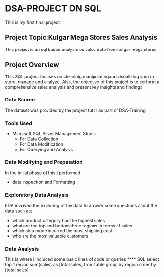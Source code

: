 # DSA-PROJECT ON SQL
This is my first final project

## Project Topic:Kulgar Mega Stores  Sales Analysis
This project is an sql based analysis os sales data from kulgar mega stores

## Project Overview
This SQL project focuses on cleaninig,manipulatingand visualizing data to store, manage and analyze.
Also, the objective of this project is to perform a comprehensive sales analysis and present key insights and findings

### Data Source
The dataset was provided by the project tutor as part of DSA-Training

### Tools Used
- Microsoft SQL Sever Management Studio
  - For Data Collection
  - For Data Modification
  - For Querying and Analysis

### Data Modifying and Preparation
In the initial phase of this i performed 
  - data inspection and Formatting

### Exploratory Data Analysis
EDA invoived the exploring of the data to answer some questions about the data such as;
  - which product category had the highest sales
  - what are the top and bottom three regions in terms of sales
  - which ship mode incurred the most shipping cost
  - who are the most valuable customers

### Data Analysis
This is where i included some basic lines of code or queries
**** SQL
select top 1 region,sum(sales) as [total sales]
from table
group by region 
order by [total sales]
